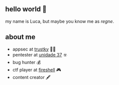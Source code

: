## hello world :tada:
my name is Luca, but maybe you know me as _regne_.

## about me
- appsec at [trustky](https://us.trustly.com/) :technologist:
- pentester at [unidade 37](unidade37.com.br) :biohazard:
- bug hunter :moneybag:
- ctf player at [fireshell](https://fireshellsecurity.team/) :video_game:
- content creator :fountain_pen:
